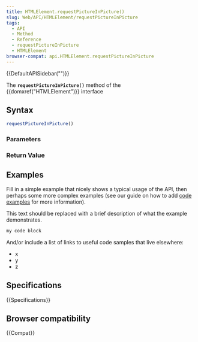 ```yaml
---
title: HTMLElement.requestPictureInPicture()
slug: Web/API/HTMLElement/requestPictureInPicture
tags:
  - API
  - Method
  - Reference
  - requestPictureInPicture
  - HTMLElement
browser-compat: api.HTMLElement.requestPictureInPicture
---
```

{{DefaultAPISidebar("")}}

The **`requestPictureInPicture()`** method of the {{domxref("HTMLElement")}} interface 

## Syntax

```js
requestPictureInPicture()
```

### Parameters



### Return Value



## Examples

Fill in a simple example that nicely shows a typical usage of the API, then perhaps some more complex examples (see our guide on how to add [code examples](/en-US/docs/MDN/Contribute/Structures/Code_examples) for more information).

This text should be replaced with a brief description of what the example demonstrates.

```js
my code block
```

And/or include a list of links to useful code samples that live elsewhere:

*   x
*   y
*   z

## Specifications

{{Specifications}}

## Browser compatibility

{{Compat}}


